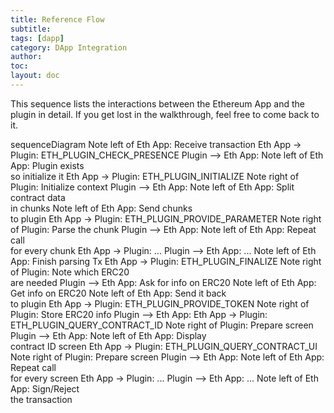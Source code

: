 ```yaml
---
title: Reference Flow
subtitle:
tags: [dapp]
category: DApp Integration
author:
toc:
layout: doc
---
```


This sequence lists the interactions between the Ethereum App and the plugin in detail. If you get lost in the walkthrough, feel free to come back to it.

<div class="mermaid"> 
sequenceDiagram 
    Note left of Eth App: Receive transaction 
    Eth App -> Plugin: ETH_PLUGIN_CHECK_PRESENCE 
    Plugin --> Eth App: 
    Note left of Eth App: Plugin exists<br>so initialize it 
    Eth App -> Plugin: ETH_PLUGIN_INITIALIZE 
    Note right of Plugin: Initialize context 
    Plugin --> Eth App: 
    Note left of Eth App: Split contract data<br>in chunks 
    Note left of Eth App: Send chunks<br>to plugin 
    Eth App -> Plugin: ETH_PLUGIN_PROVIDE_PARAMETER 
    Note right of Plugin: Parse the chunk 
    Plugin --> Eth App: 
    Note left of Eth App: Repeat call<br>for every chunk 
    Eth App -> Plugin: ... 
    Plugin --> Eth App: ... 
    Note left of Eth App: Finish parsing Tx 
    Eth App -> Plugin: ETH_PLUGIN_FINALIZE 
    Note right of Plugin: Note which ERC20<br>are needed 
    Plugin --> Eth App: Ask for info on ERC20 
    Note left of Eth App: Get info on ERC20 
    Note left of Eth App: Send it back<br>to plugin 
    Eth App -> Plugin: ETH_PLUGIN_PROVIDE_TOKEN 
    Note right of Plugin: Store ERC20 info 
    Plugin --> Eth App: 
    Eth App -> Plugin: ETH_PLUGIN_QUERY_CONTRACT_ID 
    Note right of Plugin: Prepare screen 
    Plugin --> Eth App: 
    Note left of Eth App: Display<br>contract ID screen 
    Eth App -> Plugin: ETH_PLUGIN_QUERY_CONTRACT_UI 
    Note right of Plugin: Prepare screen 
    Plugin --> Eth App: 
    Note left of Eth App: Repeat call<br>for every screen 
    Eth App -> Plugin: ... 
    Plugin --> Eth App: ... 
    Note left of Eth App: Sign/Reject<br>the transaction 
</div> 
<script async src="https://unpkg.com/mermaid@8.2.3/dist/mermaid.min.js"></script> 


